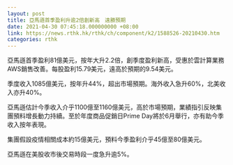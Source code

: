 ```yaml
---
layout: post
title: 亞馬遜首季盈利升逾2倍創新高　遠勝預期
date: 2021-04-30 07:45:18.000000000 +08:00
link: https://news.rthk.hk/rthk/ch/component/k2/1588526-20210430.htm
categories: rthk
---
```


亞馬遜首季盈利81億美元，按年大升2.2倍，創季度盈利新高，受惠於雲計算業務AWS銷售改善。每股盈利15.79美元，遠高於預期的9.54美元。

季度收入1085億美元，按年升44%，超出市場預期。海外收入急升60%，北美收入亦升40%。

亞馬遜估計今季收入介乎1100億至1160億美元，高於市場預期，業績指引反映集團預料增長動力持續。至於年度商品促銷日Prime Day將於6月舉行，亦有助今季收入按年表現。

集團假設疫情相關成本約15億美元，預料今季盈利介乎45億至80億美元。

亞馬遜在美股收市後交易時段一度急升逾5%。
